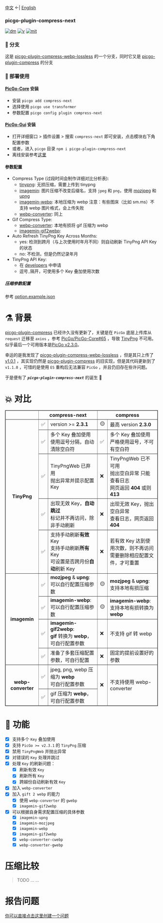 
[中文](./README.md) <-| [English](./README.en.md)


### picgo-plugin-compress-next

[![dm](https://img.shields.io/npm/dm/picgo-plugin-compress-next?color=brightgreen)](https://npmcharts.com/compare/picgo-plugin-compress-next?minimal=true) [![v](https://img.shields.io/npm/v/picgo-plugin-compress-next?color=brightgreen)](https://www.npmjs.com/package/picgo-plugin-compress-next) [![mit](https://img.shields.io/badge/license-mit-brightgreen.svg)](https://github.com/supine0703/picgo-plugin-compress-next/blob/master/LICENSE)


### 🍴 分支

这是 [picgo-plugin-compress-webp-lossless](https://github.com/mrgeneralgoo/picgo-plugin-compress-webp-lossless) 的一个分支，同时它又是 [picgo-plugin-compress](https://github.com/JuZiSang/picgo-plugin-compress) 的分支


### 🚀 部署使用

#### [PicGo-Core](https://github.com/PicGo/PicGo-Core) 安装

- 安装 `picgo add compress-next`
- 选择使用 `picgo use transformer`
- 参数配置 `picgo config plugin compress-next`


#### [PicGo-Gui](https://github.com/Molunerfinn/PicGo) 安装

- 打开详细窗口 > 插件设置 > 搜索 `compress-next` 即可安装，点击模块右下角配置参数
- 或者，进入 `picgo` 目录 `npm i picgo-plugin-compress-next `
- 离线安装参考[这里](https://picgo.github.io/PicGo-Core-Doc/zh/dev-guide/deploy.html#gui%E6%8F%92%E4%BB%B6)


#### 参数配置
- Compress Type (过段时间会制作详细对比分析表):
  - [tinypng](https://tinypng.com/): 无损压缩，需要上传到 tinypng
  - [imagemin](https://github.com/imagemin/imagemin): 图片压缩不改变后缀名，支持 `jpeg` 和 `png`，使用 [mozjpeg](https://www.npmjs.com/package/imagemin-mozjpeg) 和 [upng](https://www.npmjs.com/package/imagemin-upng)
  - [imagemin-webp](https://www.npmjs.com/package/imagemin-webp): 本地压缩为 webp
    注意：有些图床（比如 sm.ms）不支持 webp 图片格式，会上传失败
  - [webp-converter](https://www.npmjs.com/package/webp-converter): 同上
- Gif Compress Type:
  - [webp-converter](https://www.npmjs.com/package/webp-converter): 本地有损将 gif 压缩为 webp
  - [imagemin-gif2webp](https://www.npmjs.com/package/imagemin-gif2webp): 
- Auto Refresh TinyPng Key Across Months:
  - yes: 检测到跨月（与上次使用时年月不同）则自动刷新 TinyPng API Key 的状态
  - no: 不检测，但是仍然记录年月
- TinyPng API Key:
  - 在 [developers](https://tinypng.com/developers) 中申请
  - 逗号`,`隔开，可使用多个 Key 叠加使用次数

##### 压缩参数配置

参考 [option.example.json](./docs/option.example.json)


# ⚗️ 背景

[picgo-plugin-compress](https://github.com/JuZiSang/picgo-plugin-compress) 已经许久没有更新了，关键是在 `PicGo` 底层上传库从 `request` 迁移至 `axios` ，参考 [PicGo/PicGo-Core#65](https://github.com/PicGo/PicGo-Core/issues/65) ，导致 [TinyPng](https://tinypng.com/) 不可用。似乎最后一个可用版本是[PicGo v2.3.0](https://github.com/Molunerfinn/PicGo/releases/tag/v2.3.0)。  

幸运的是我发现了 [picgo-plugin-compress-webp-lossless](https://github.com/mrgeneralgoo/picgo-plugin-compress-webp-lossless) ，但是其只上传了 [v1.0.1](https://www.npmjs.com/package/picgo-plugin-compress-webp-lossless) ，其实现仍然是 [picgo-plugin-compress](https://github.com/JuZiSang/picgo-plugin-compress) 的旧实现，但是其代码更新到了 `v1.1.0` ，可惜的是使用 `ES` 重构后无法兼容 `PicGo` ，并且仍旧存在些许问题。  

于是便有了 ***`picgo-plugin-compress-next`*** 的诞生 🎉

# 💥 对比

<table border=2 style="
  width: auto;
  display: table;
  margin-left: auto;
  margin-right: auto;"
>
  <tr>
    <th></th>
    <th colspan=2>compress-next</th>
    <th colspan=2>compress</th>
  </tr>
  <tr>
    <th rowspan=5>TinyPng</th>
    <td>✅</td>
    <td>version >= <b>2.3.1</b></td>
    <td>🟡</td>
    <td>最高 version <b>2.3.0</b></td>
  </tr>
  <tr>
    <td>✅</td>
    <td>
      多个 Key  叠加使用<br>
      使用逗号分隔，自动清除空白符
    </td>
    <td>✅</td>
    <td>
      多个 Key  叠加使用<br>
      严格使用逗号，不可有空白符
    </td>
  </tr>
  <tr>
    <td>✅</td>
    <td>
      TinyPngWeb 已弃用<br>
      抛出异常并提示配置 Key 
    </td>
    <td>❌</td>
    <td>
      TinyPngWeb 已不可用<br>
      抛出空白异常 只能查看日志<br>
      网页返回 <b>404</b> 或则 <b>413</b> 
    </td>
  </tr>
  <tr>
    <td>✅</td>
    <td>
      出现无效 Key，<b>自动跳过</b><br>
      标记并不再访问，除非手动刷新
      </td>
    <td>❌</td>
    <td>
      出现无效 Key，抛出空白异常<br>
      查看日志，网页返回 <b>404</b>
    </td>
  </tr>
  <tr>
    <td>✅</td>
    <td>
      支持手动刷新<b>有效</b> Key<br>
      支持手动刷新<b>所有</b> Key<br>
      可设置是否跨月份<b>自动</b>刷新 Key
    </td>
    <td>❌</td>
    <td>
      若有效 Key 达到使用次数，则不再访问<br>
      需要删除相应配置文件，才可重置
    </td>
  </tr>
  <tr>
    <th rowspan=4>imagemin</th>
    <td>✅</td>
    <td>
      <b>mozjpeg</b> & <b>upng</b>:<br>
      可以自行配置压缩参数
    </td>
    <td>🟡</td>
    <td>
      <b>mozjpeg</b> & <b>upng</b>:<br>
      支持本地有损压缩
    </td>
  </tr>
  <tr>
    <td>✅</td>
    <td>
      <b>imagemin-webp</b>:<br>
      可以自行配置压缩参数
    </td>
    <td>🟡</td>
    <td>
      <b>imagemin-webp</b>:<br>
      支持本地有损转换为 <b>webp</b>
    </td>
  </tr>
  <tr>
    <td>✅</td>
    <td>
      <b>imagemin-gif2webp</b>:<br>
      <b>gif</b> 转换为 <b>webp</b>，可自行配置参数
    </td>
    <td>❌</td>
    <td>不支持 gif 转 webp</td>
  </tr>
  <tr>
    <td>✅</td>
    <td>准备了多套压缩配置参数，可自行配置</td>
    <td>❌</td>
    <td>固定的提前设置好的参数</td>
  </tr>
  <tr>
    <th rowspan=2>webp-converter</th>
    <td>✅</td>
    <td>
      jpeg, png, webp 压缩为 <b>webp</b><br>
      可自行配置参数
    </td>
    <td rowspan=2>❌</td>
    <td rowspan=2>不支持使用 webp-converter</td>
  </tr>
  <tr>
    <td>✅</td>
    <td>gif 压缩为 <b>webp</b>，可自行配置参数</td>
  </tr>
  <!-- <tr>
    <td>✅</td>
    <td></td>
    <td>❌</td>
    <td></td>
  </tr> -->
</table>


# 🎉 功能

- [x] 支持多个 `Key` 叠加使用
- [x] 支持 `PicGo >= v2.3.1` 的 `TinyPng` 压缩
- [x] 禁用 `TinyPngWeb` 并抛出异常
- [x] 对错误的 `Key` 处理并跳过
- [x] 处理 `Key` 的刷新问题：
  - [x] 刷新有效 `Key`
  - [x] 刷新所有 `Key`
  - [x] 跨越份自动刷新有效 `Key`
- [x] 加入 `webp-converter`
- [x] 加入 `gift 2 webp` 的能力
  - [x] 使用 `webp-converter` 的 `gwebp` 
  - [x] `imagemin-gif2webp`
- [x] 可以根据自身需求配置压缩的具体参数
  - [x] `imagemin-upng`
  - [x] `imagemin-mozjpeg`
  - [x] `imagemin-webp`
  - [x] `imagemin-gif2webp`
  - [x] `webp-converter-cwebp`
  - [x] `webp-converter-gwebp`

# 压缩比较
> TODO ... ...


# 报告问题

[你可以直接点击这里创建一个问题](https://github.com/supine0703/picgo-plugin-compress-next/issues/new)

